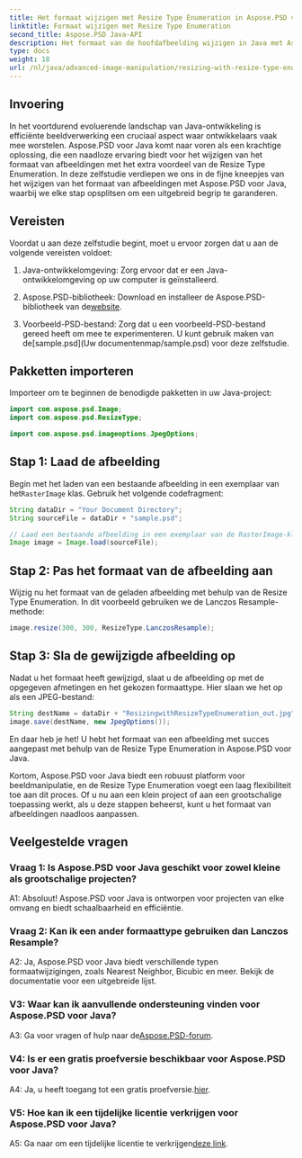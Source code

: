 ```yaml
---
title: Het formaat wijzigen met Resize Type Enumeration in Aspose.PSD voor Java
linktitle: Formaat wijzigen met Resize Type Enumeration
second_title: Aspose.PSD Java-API
description: Het formaat van de hoofdafbeelding wijzigen in Java met Aspose.PSD. Stapsgewijze handleiding met behulp van Resize Type Enumeration.
type: docs
weight: 18
url: /nl/java/advanced-image-manipulation/resizing-with-resize-type-enumeration/
---
```

## Invoering

In het voortdurend evoluerende landschap van Java-ontwikkeling is efficiënte beeldverwerking een cruciaal aspect waar ontwikkelaars vaak mee worstelen. Aspose.PSD voor Java komt naar voren als een krachtige oplossing, die een naadloze ervaring biedt voor het wijzigen van het formaat van afbeeldingen met het extra voordeel van de Resize Type Enumeration. In deze zelfstudie verdiepen we ons in de fijne kneepjes van het wijzigen van het formaat van afbeeldingen met Aspose.PSD voor Java, waarbij we elke stap opsplitsen om een uitgebreid begrip te garanderen.

## Vereisten

Voordat u aan deze zelfstudie begint, moet u ervoor zorgen dat u aan de volgende vereisten voldoet:

1. Java-ontwikkelomgeving: Zorg ervoor dat er een Java-ontwikkelomgeving op uw computer is geïnstalleerd.

2. Aspose.PSD-bibliotheek: Download en installeer de Aspose.PSD-bibliotheek van de[website](https://releases.aspose.com/psd/java/).

3.  Voorbeeld-PSD-bestand: Zorg dat u een voorbeeld-PSD-bestand gereed heeft om mee te experimenteren. U kunt gebruik maken van de[sample.psd](Uw documentenmap/sample.psd) voor deze zelfstudie.

## Pakketten importeren

Importeer om te beginnen de benodigde pakketten in uw Java-project:

```java
import com.aspose.psd.Image;
import com.aspose.psd.ResizeType;

import com.aspose.psd.imageoptions.JpegOptions;
```

## Stap 1: Laad de afbeelding

 Begin met het laden van een bestaande afbeelding in een exemplaar van het`RasterImage` klas. Gebruik het volgende codefragment:

```java
String dataDir = "Your Document Directory";
String sourceFile = dataDir + "sample.psd";

// Laad een bestaande afbeelding in een exemplaar van de RasterImage-klasse
Image image = Image.load(sourceFile);
```

## Stap 2: Pas het formaat van de afbeelding aan

Wijzig nu het formaat van de geladen afbeelding met behulp van de Resize Type Enumeration. In dit voorbeeld gebruiken we de Lanczos Resample-methode:

```java
image.resize(300, 300, ResizeType.LanczosResample);
```

## Stap 3: Sla de gewijzigde afbeelding op

Nadat u het formaat heeft gewijzigd, slaat u de afbeelding op met de opgegeven afmetingen en het gekozen formaattype. Hier slaan we het op als een JPEG-bestand:

```java
String destName = dataDir + "ResizingwithResizeTypeEnumeration_out.jpg";
image.save(destName, new JpegOptions());
```

En daar heb je het! U hebt het formaat van een afbeelding met succes aangepast met behulp van de Resize Type Enumeration in Aspose.PSD voor Java.

Kortom, Aspose.PSD voor Java biedt een robuust platform voor beeldmanipulatie, en de Resize Type Enumeration voegt een laag flexibiliteit toe aan dit proces. Of u nu aan een klein project of aan een grootschalige toepassing werkt, als u deze stappen beheerst, kunt u het formaat van afbeeldingen naadloos aanpassen.

## Veelgestelde vragen

### Vraag 1: Is Aspose.PSD voor Java geschikt voor zowel kleine als grootschalige projecten?

A1: Absoluut! Aspose.PSD voor Java is ontworpen voor projecten van elke omvang en biedt schaalbaarheid en efficiëntie.

### Vraag 2: Kan ik een ander formaattype gebruiken dan Lanczos Resample?

A2: Ja, Aspose.PSD voor Java biedt verschillende typen formaatwijzigingen, zoals Nearest Neighbor, Bicubic en meer. Bekijk de documentatie voor een uitgebreide lijst.

### V3: Waar kan ik aanvullende ondersteuning vinden voor Aspose.PSD voor Java?

 A3: Ga voor vragen of hulp naar de[Aspose.PSD-forum](https://forum.aspose.com/c/psd/34).

### V4: Is er een gratis proefversie beschikbaar voor Aspose.PSD voor Java?

 A4: Ja, u heeft toegang tot een gratis proefversie.[hier](https://releases.aspose.com/).

### V5: Hoe kan ik een tijdelijke licentie verkrijgen voor Aspose.PSD voor Java?

 A5: Ga naar om een tijdelijke licentie te verkrijgen[deze link](https://purchase.aspose.com/temporary-license/).